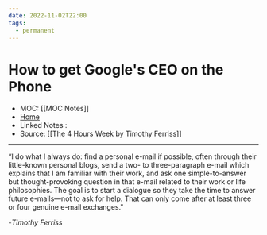 ```yaml
---
date: 2022-11-02T22:00
tags:
  - permanent
---
```

# How to get Google's CEO on the Phone
- MOC: [[MOC Notes]]
- [Home](https://misudashi.ga/)
- Linked Notes :
- Source: [[The 4 Hours Week by Timothy Ferriss]]
----------
“I do what I always do: find a personal e-mail if possible, often through their little-known personal blogs, send a two- to three-paragraph e-mail which explains that I am familiar with their work, and ask one simple-to-answer but thought-provoking question in that e-mail related to their work or life philosophies. The goal is to start a dialogue so they take the time to answer future e-mails—not to ask for help. That can only come after at least three or four genuine e-mail exchanges."

-*Timothy Ferriss*